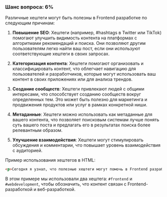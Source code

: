 ### Шанс вопроса: 6%

Различные хештеги могут быть полезны в Frontend разработке по следующим причинам:

1. **Повышение SEO**: Хештеги (например, #hashtags в Twitter или TikTok) помогают улучшить видимость контента на платформах с алгоритмами рекомендаций и поиска. Они позволяют другим пользователям легко найти ваш пост, если они используют соответствующие хештеги в своих запросах.

2. **Категоризация контента**: Хештеги помогают организовать и классифицировать контент, что облегчает навигацию для пользователей и разработчиков, которые могут использовать ваш контент в своих приложениях или для анализа трендов.

3. **Создание сообществ**: Хештеги привлекают людей с общими интересами, что способствует созданию сообществ вокруг определенных тем. Это может быть полезно для маркетинга и продвижения продуктов или услуг в рамках конкретной ниши.

4. **Метаданные**: Хештеги можно использовать как метаданные для вашего контента, что позволяет поисковым системам лучше понять суть вашего поста и предлагать его в результатах поиска более релевантным образом.

5. **Улучшение взаимодействия**: Хештеги могут стимулировать обсуждения и комментарии, что повышает уровень взаимодействия с аудиторией.

Пример использования хештегов в HTML:
```html
<p>Сегодня я узнал, что полезные хештеги могут помочь в Frontend разработке. #frontend #webdevelopment</p>
```
В этом примере мы использовали два хештега: `#frontend` и `#webdevelopment`, чтобы обозначить, что контент связан с Frontend-разработкой и веб-разработкой.